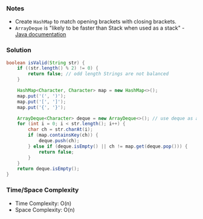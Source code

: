 ### Notes

- Create `HashMap` to match opening brackets with closing brackets.
- `ArrayDeque` is "likely to be faster than Stack when used as a stack" - [Java documentation](https://docs.oracle.com/javase/8/docs/api/java/util/ArrayDeque.html)

### Solution

```java
boolean isValid(String str) {
    if ((str.length() % 2) != 0) {
        return false; // odd length Strings are not balanced
    }

    HashMap<Character, Character> map = new HashMap<>();
    map.put('(', ')');
    map.put('[', ']');
    map.put('{', '}');

    ArrayDeque<Character> deque = new ArrayDeque<>(); // use deque as a stack
    for (int i = 0; i < str.length(); i++) {
        char ch = str.charAt(i);
        if (map.containsKey(ch)) {
            deque.push(ch);
        } else if (deque.isEmpty() || ch != map.get(deque.pop())) {
            return false;
        }
    }
    return deque.isEmpty();
}
```

### Time/Space Complexity

- Time Complexity: O(n)
- Space Complexity: O(n)

